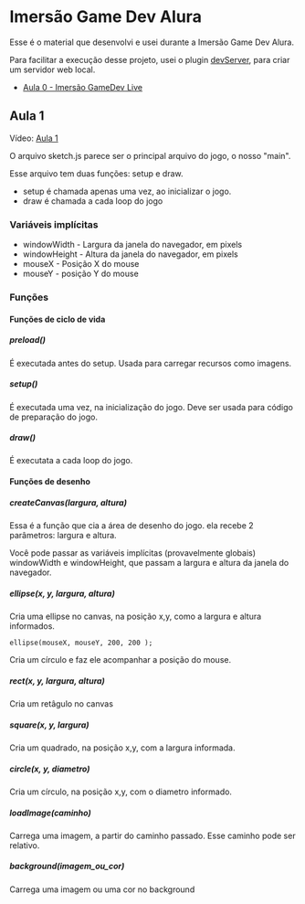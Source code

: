 # Imersão Game Dev Alura

Esse é o material que desenvolvi e usei durante a Imersão Game Dev Alura.

Para facilitar a execução desse projeto, usei o plugin [devServer](https://marketplace.visualstudio.com/items?itemName=ihuke.devServer), para criar um servidor web local.

- [Aula 0 - Imersão GameDev Live](https://www.youtube.com/watch?v=NAGb_i94UYo)

## Aula 1

Vídeo: [Aula 1](https://www.alura.com.br/imersao-gamedev-javascript/aula01-game-personagem-animacao)

O arquivo sketch.js parece ser o principal arquivo do jogo, o nosso "main".

Esse arquivo tem duas funções: setup e draw.

- setup é chamada apenas uma vez, ao inicializar o jogo.
- draw é chamada a cada loop do jogo

### Variáveis implícitas

- windowWidth - Largura da janela do navegador, em pixels
- windowHeight - Altura da janela do navegador, em pixels
- mouseX - Posição X do mouse
- mouseY - posição Y do mouse

### Funções

#### Funções de ciclo de vida

##### preload()

É executada antes do setup. Usada para carregar recursos como imagens.

##### setup()

É executada uma vez, na inicialização do jogo. Deve ser usada para código de preparação do jogo.

##### draw()

É executata a cada loop do jogo.

#### Funções de desenho

##### createCanvas(largura, altura)

Essa é a função que cia a área de desenho do jogo. ela recebe 2 parâmetros: largura e altura.

Você pode passar as variáveis implícitas (provavelmente globais) windowWidth e windowHeight, que passam a largura e altura da janela do navegador.

##### ellipse(x, y, largura, altura)

Cria uma ellipse no canvas, na posição x,y, como a largura e altura informados.

```ellipse(mouseX, mouseY, 200, 200 );```

Cria um círculo e faz ele acompanhar a posição do mouse.

##### rect(x, y, largura, altura)

Cria um retâgulo no canvas

##### square(x, y, largura)

Cria um quadrado, na posição x,y, com a largura informada.

##### circle(x, y, diametro)

Cria um círculo, na posição x,y, com o diametro informado.

##### loadImage(caminho)

Carrega uma imagem, a partir do caminho passado. Esse caminho pode ser
relativo.

##### background(imagem_ou_cor)

Carrega uma imagem ou uma cor no background